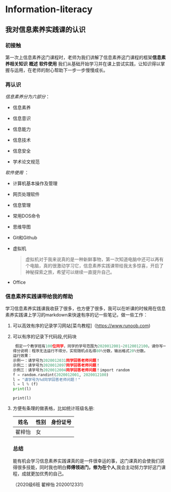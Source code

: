 # Information-literacy

## 我对信息素养实践课的认识

### 初接触

第一次上信息素养这门课程时，老师为我们讲解了信息素养这门课程的框架**信息素养相关知识**  **概述**  **软件使用** 我们从基础开始学习并在课上尝试实践，让知识得以掌握与运用，在老师的耐心帮助下一步一步慢慢成长。

### 再认识

*信息素养分为六部分*：

- 信息素养

- 信息意识
- 信息能力
- 信息技术
- 信息安全
- 学术论文规范

*软件使用* ：

- 计算机基本操作及管理

- 网页处理软件

- 信息管理

- 常用DOS命令

- 思维导图

- Git和Github

- 虚拟机

  > 虚拟机对于我来说真的是一种新鲜事物，第一次知道电脑中还可以再有个电脑，真的很激动学习它，信息素养实践课带给我太多惊喜，开启了神秘探索之旅，希望可以继续一直提升自己。

- Office

### 信息素养实践课带给我的帮助

学习信息素养实践课我收获了很多，也方便了很多，我可以在听课的时候用在信息素养实践课上学习的markdown来快速有序的记一些笔记，做一些工作：

1. 可以高效有序的记录学习网站[菜鸟教程]（https://www.runoob.com)

2. 可以有序的记录下代码段,代码块

   ```python
    假定一个教学班有100位同学，同学的学号范围为2020012001~20120012100，请你写一个程序，帮助老师使用Python实现一个随机点一名同学回答问题的小程序。
   得分说明：程序无法运行不得分，实现随机点名得80%分数，输出格式20%分数。
   运行效果：
   示例一：请学号为2020012031同学回答老师问题！
   示例二：请学号为2020012097同学回答老师问题！
   示例三：请学号为2020012004同学回答老师问题！import random
   f = random.randint(2020012001, 2020012100)
   l = "请学号为%d同学回答老师问题！"
   l = l % (f)
   print(l)
   ```

   

   `print(l)`

3. 方便有条理的做表格，比如统计班级名册:

   | 姓名   | 性别 | 身份证号 |
   | ------ | ---- | -------- |
   | 翟梓怡 | 女   |          |

   

   ### 总结

   能有机会学习信息素养实践课真的是一件很幸运的事，这门课真的会使我们获得很多技能，同时我也明白**师傅领进门，修为在个人**,我会主动努力学好这门课程，成就更加优秀的自己。

   （2020级6班     翟梓怡     2020012331）